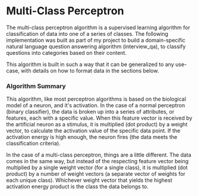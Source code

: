 # Multi-Class Perceptron

The multi-class perceptron algorithm is a supervised learning algorithm for classification of data into one of a series
of classes. The following implementation was built as part of my project to build a domain-specific natural language
question answering algorithm (interview_qa), to classify questions into categories based on their content.

This algorithm is built in such a way that it can be generalized to any use-case, with details on how to format data
in the sections below.

### Algorithm Summary ###

This algorithm, like most perceptron algorithms is based on the biological model of a neuron, and it's activation. In
the case of a normal perceptron (binary classifier), the data is broken up into a series of attributes, or features,
each with a specific value. When this feature vector is received by the artificial neuron as a stimulus, it is
multiplied (dot product) by a weight vector, to calculate the activation value of the specific data point. If the
activation energy is high enough, the neuron fires (the data meets the classification criteria).

In the case of a multi-class perceptron, things are a little different. The data comes in the same way, but instead of
the respecting feature vector being multiplied by a single weight vector (for a single class), it is multiplied
(dot product) by a number of weight vectors (a separate vector of weights for each unique class). Whichever weight vector
that yields the highest activation energy product is the class the data belongs to.